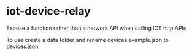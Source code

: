 # iot-device-relay
Expose a function rather than a network API when calling IOT http APIs

To use create a data folder and rename devices.example.json to devices.json